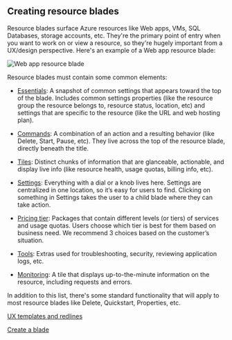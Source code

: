 
<tags
    ms.service="portalfx"
    ms.workload="portalfx"
    ms.tgt_pltfrm="portalfx"
    ms.devlang="portalfx"
    ms.topic="get-started-article"
    ms.date="07/10/2015" 
    ms.author="mattshel"/>    

## Creating resource blades ##

Resource blades surface Azure resources like Web apps, VMs, SQL Databases, storage accounts, etc. They're the primary point of entry when you want to work on or view a resource, so they're hugely important from a UX/design perspective. Here's an example of a Web app resource blade:

![Web app resource blade][resourceblade]

Resource blades must contain some common elements:



- [Essentials](portalfx-control-essentials): A snapshot of common settings that appears toward the top of the blade. Includes common settings properties (like the resource group the resource belongs to, resource status, location, etc) and settings that are specific to the resource (like the URL and web hosting plan).


- [Commands](portalfx-ux-commands): A combination of an action and a resulting behavior (like Delete, Start, Pause, etc). They live across the top of the resource blade, directly beneath the title. 


- [Tiles](portalfx-ux-tiles): Distinct chunks of information that are glanceable, actionable, and display live info (like resource health, usage quotas, billing info, etc). 


- [Settings](portalfx-ux-settings): Everything with a dial or a knob lives here. Settings are centralized in one location, so it’s easy for users to find. Clicking on something in Settings takes the user to a child blade where they can take action.


- [Pricing tier](portalfx-ux-pricing-tier): Packages that contain different levels (or tiers) of services and usage quotas. Users choose which tier is best for them based on business need. We recommend 3 choices based on the customer’s situation.


- [Tools](portalfx-ux-tools): Extras used for troubleshooting, security, reviewing application logs, etc.


- [Monitoring](portalfx-ux-monitoring): A tile that displays up-to-the-minute information on the resource, including requests and errors.

In addition to this list, there's some standard functionality that will apply to most resource blades like Delete, Quickstart, Properties, etc.


 
[UX templates and redlines](https://microsoft.sharepoint.com/teams/azureteams/aapt/azureux/portalfx/_layouts/15/WopiFrame.aspx?sourcedoc={8f1f1bfc-903b-465f-9711-d8914214ca7c}&action=edit&wd=target%28%2F%2FDesign%20Sprints%2FBLADES.one%7C67c7b6e2-2525-4a20-a664-1068e3eee65e%2FBlade%20content%20template%7Ce24497d3-d8d6-4903-9ed8-d1032da0014c%2F%29)

[Create a blade](portalfx-blades)


[resourceblade]: ../media/portalfx-ux-resource-blade/resourceblade.jpg

